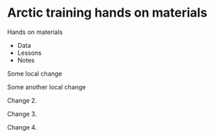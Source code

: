 # Arctic training hands on materials

Hands on materials

* Data
* Lessons
* Notes

Some local change

Some another local change

Change 2.

Change 3.

Change 4.

